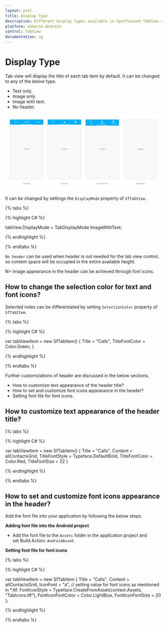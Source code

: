 ```yaml
---
layout: post
title: Display Type
description: Different display types available in Syncfusion® TabView control for Xamarin.Android platform
platform: Xamarin.Android
control: TabView
documentation: ug
---
```


# Display Type

Tab view will display the title of each tab item by default. It can be changed to any of the below type.

* Text only.
* Image only.
* Image with text.
* No header.

![](images/Display-Type/xamarin_android_tabstyle01.png)


It can be changed by settings the `DisplayMode` property of `SfTabView`.

{% tabs %}

{% highlight C# %}

tabView.DisplayMode = TabDisplayMode.ImageWithText;

{% endhighlight %}

{% endtabs %}

`No header` can be used when header is not needed for the tab view control, so content space will be occupied in the entire available height.

N> Image appearance in the header can be achieved through font icons.

## How to change the selection color for text and font icons?

Selected index can be differentiated by setting `SelectionColor` property of `SfTabItem`.

{% tabs %}

{% highlight C# %}

var tabViewItem = new SfTabItem()
{
Title = "Calls",
TitleFontColor = Color.Green,
}
			
{% endhighlight %}

{% endtabs %}

Further customizations of header are discussed in the below sections.

* How to customize text appearance of the header title?
* How to set and customize font icons appearance in the header?
* Setting font file for font icons.

## How to customize text appearance of the header title?

{% tabs %}

{% highlight C# %}

var tabViewItem = new SfTabItem()
{
Title = "Calls",
Content = allContactsGrid,
TitleFontStyle = Typeface.DefaultBold,
TitleFontColor = Color.Red,
TitleFontSize = 22
}
			
{% endhighlight %}

{% endtabs %}

## How to set and customize font icons appearance in the header?

Add the font file into your application by following the below steps.

**Adding font file into the Android project**

* Add the font file to the `Assets` folder in the application project and set Build Action: `AndroidAsset`.

**Setting font file for font icons**

{% tabs %}

{% highlight C# %}

var tabViewItem = new SfTabItem
{
Title = "Calls",
Content = allContactsGrid,
IconFont = "a", // setting value for font icons as mentioned in *.ttf.
FontIconStyle = Typeface.CreateFromAsset(context.Assets, "TabIcons.ttf"),
FontIconFontColor = Color.LightBlue,
FontIconFontSize =  20
};

			
{% endhighlight %}

{% endtabs %}
